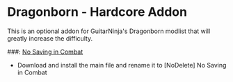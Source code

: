 # Dragonborn - Hardcore Addon
This is an optional addon for GuitarNinja's Dragonborn modlist that will greatly increase the difficulty. 

###: [No Saving in Combat](https://www.nexusmods.com/skyrimspecialedition/mods/29914)
- Download and install the main file and rename it to [NoDelete] No Saving in Combat

